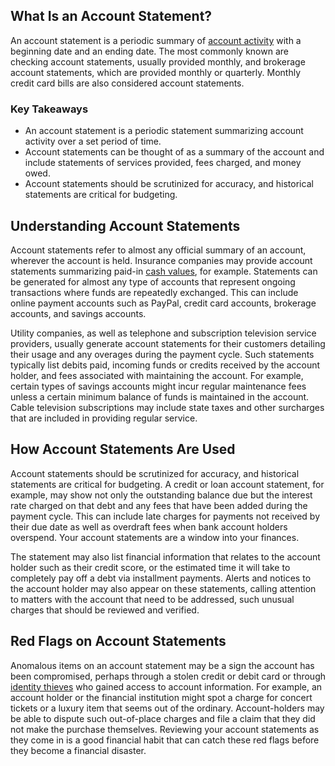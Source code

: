 ## What Is an Account Statement?

An account statement is a periodic summary of [account activity](https://www.investopedia.com/terms/a/account-activity.asp) with a beginning date and an ending date. The most commonly known are checking account statements, usually provided monthly, and brokerage account statements, which are provided monthly or quarterly. Monthly credit card bills are also considered account statements.

### Key Takeaways

-   An account statement is a periodic statement summarizing account activity over a set period of time.
-   Account statements can be thought of as a summary of the account and include statements of services provided, fees charged, and money owed.
-   Account statements should be scrutinized for accuracy, and historical statements are critical for budgeting.

## Understanding Account Statements

Account statements refer to almost any official summary of an account, wherever the account is held. Insurance companies may provide account statements summarizing paid-in [cash values](https://www.investopedia.com/terms/c/cash-value-life-insurance.asp), for example. Statements can be generated for almost any type of accounts that represent ongoing transactions where funds are repeatedly exchanged. This can include online payment accounts such as PayPal, credit card accounts, brokerage accounts, and savings accounts.

Utility companies, as well as telephone and subscription television service providers, usually generate account statements for their customers detailing their usage and any overages during the payment cycle. Such statements typically list debits paid, incoming funds or credits received by the account holder, and fees associated with maintaining the account. For example, certain types of savings accounts might incur regular maintenance fees unless a certain minimum balance of funds is maintained in the account. Cable television subscriptions may include state taxes and other surcharges that are included in providing regular service.

## How Account Statements Are Used

Account statements should be scrutinized for accuracy, and historical statements are critical for budgeting. A credit or loan account statement, for example, may show not only the outstanding balance due but the interest rate charged on that debt and any fees that have been added during the payment cycle. This can include late charges for payments not received by their due date as well as overdraft fees when bank account holders overspend. Your account statements are a window into your finances.

The statement may also list financial information that relates to the account holder such as their credit score, or the estimated time it will take to completely pay off a debt via installment payments. Alerts and notices to the account holder may also appear on these statements, calling attention to matters with the account that need to be addressed, such unusual charges that should be reviewed and verified.

## Red Flags on Account Statements

Anomalous items on an account statement may be a sign the account has been compromised, perhaps through a stolen credit or debit card or through [identity thieves](https://www.investopedia.com/terms/i/identitytheft.asp) who gained access to account information. For example, an account holder or the financial institution might spot a charge for concert tickets or a luxury item that seems out of the ordinary. Account-holders may be able to dispute such out-of-place charges and file a claim that they did not make the purchase themselves. Reviewing your account statements as they come in is a good financial habit that can catch these red flags before they become a financial disaster.